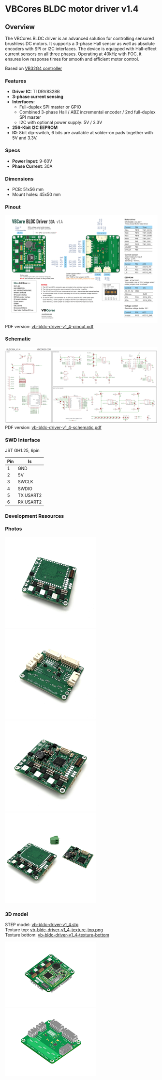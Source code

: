 # VBCores BLDC motor driver v1.4

## Overview
The VBCores BLDC driver is an advanced solution for controlling sensored brushless DC motors. It supports a 3-phase Hall sensor as well as absolute encoders with SPI or I2C interfaces. The device is equipped with Hall-effect current sensors on all three phases. Operating at 40kHz with FOC, it ensures low response times for smooth and efficient motor control.

Based on [VB32G4 controller](https://github.com/VBCores/VBCores_files/tree/main/01-VB-Core32G4) 

### Features
- **Driver IC:** TI DRV8328B 
- **3-phase current sensing**
- **Interfaces:**
	- Full-duplex SPI master or GPIO
	- Combined 3-phase Hall / ABZ incremental encoder / 2nd full-duplex SPI master
	- I2C with optional power supply: 5V / 3.3V
- **256-Kbit I2C EEPROM**
- **IO**: 8bit dip-switch, 6 bits are available at solder-on pads together with 5V and 3.3V.

### Specs
- **Power Input**: 9-60V
- **Phase Current**: 30A
  
### Dimensions
- PCB: 51x56 mm
- Mount holes: 45x50 mm


### Pinout
![VBCores BLDC motor driver](vb-bldc-driver-v1_4-pinout.png)
PDF version: [vb-bldc-driver-v1_4-pinout.pdf](vb-bldc-driver-v1_4-pinout.pdf)

### Schematic
![VBCores BLDC motor driver](vb-bldc-driver-v1_4-schematic.png)
PDF version: [vb-bldc-driver-v1_4-schematic.pdf](vb-bldc-driver-v1_4-schematic.pdf)

### SWD Interface

JST GH1.25, 6pin

| Pin      | Is           | 
| -------- | -------------|
| 1        | GND          |
| 2        | 5V           |
| 3        | SWCLK        |
| 4        | SWDIO        |
| 5        | TX USART2    |
| 6        | RX USART2    |

### Development Resources




### Photos
<p float="left">
<img src="vb-bldc-driver-v1_4-1.jpg" width="300">
<img src="vb-bldc-driver-v1_4-2.jpg" width="300">
<img src="vb-bldc-driver-v1_4-3.jpg" width="300">
<img src="vb-bldc-driver-v1_4-4.jpg" width="300">
</p>


### 3D model

STEP model: [vb-bldc-driver-v1_4.stp](vb-bldc-driver-v1_4.stp)
<br>
Texture top: [vb-bldc-driver-v1_4-texture-top.png](vb-bldc-driver-v1_4-texture-top.png)
<br>
Texture bottom: [vb-bldc-driver-v1_4-texture-bottom](vb-bldc-driver-v1_4-texture-bottom.png)

<p float="left">
<img src="vb-bldc-driver-v1_4-render-1.png" width="300">
<img src="vb-bldc-driver-v1_4-render-2.png" width="300">
</p>





